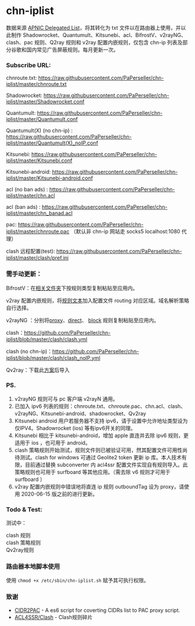 # chn-iplist

数据来源 [ APNIC Delegated List](http://ftp.apnic.net/apnic/stats/apnic/delegated-apnic-latest)，将其转化为 txt 文件以在路由器上使用，并以此制作 Shadowrocket、Quantumult、Kitsunebi、acl、BifrostV、v2rayNG、clash、pac 规则、Q2ray 规则和 v2ray 配置内嵌规则，仅包含 chn-ip 列表及部分谷歌和国内常见广告屏蔽规则。每月更新一次。

### Subscribe URL:

chnroute.txt: https://raw.githubusercontent.com/PaPerseller/chn-iplist/master/chnroute.txt

Shadowrocket: https://raw.githubusercontent.com/PaPerseller/chn-iplist/master/Shadowrocket.conf

Quantumult: https://raw.githubusercontent.com/PaPerseller/chn-iplist/master/Quantumult.conf

Quantumult(X) (no chn-ip) : https://raw.githubusercontent.com/PaPerseller/chn-iplist/master/Quantumult(X)_noIP.conf

Kitsunebi: https://raw.githubusercontent.com/PaPerseller/chn-iplist/master/Kitsunebi.conf

Kitsunebi-android: https://raw.githubusercontent.com/PaPerseller/chn-iplist/master/Kitsunebi-android.conf

acl (no ban ads) : https://raw.githubusercontent.com/PaPerseller/chn-iplist/master/chn.acl

acl (ban ads) : https://raw.githubusercontent.com/PaPerseller/chn-iplist/master/chn_banad.acl

pac: https://raw.githubusercontent.com/PaPerseller/chn-iplist/master/chnroute.pac  （默认非 chn-ip 网站走 socks5 localhost:1080 代理）

clash 远程配置(test): https://raw.githubusercontent.com/PaPerseller/chn-iplist/master/clash/pref.ini

### 需手动更新：

BifrostV：在[相关文件夹](https://github.com/PaPerseller/chn-iplist/tree/master/BifrostV)下按规则类型复制粘贴至应用内。

v2ray 配置内嵌规则，将[规则文本](https://raw.githubusercontent.com/PaPerseller/chn-iplist/master/v2ray-config_rule.txt)加入配置文件 routing 对应区域。域名解析策略自行选择。

v2rayNG ：分别将[proxy](https://raw.githubusercontent.com/PaPerseller/chn-iplist/master/v2rayNG/proxy.txt)、[direct](https://raw.githubusercontent.com/PaPerseller/chn-iplist/master/v2rayNG/direct.txt)、 [block](https://raw.githubusercontent.com/PaPerseller/chn-iplist/master/v2rayNG/block.txt) 规则复制粘贴至应用内。

clash：https://github.com/PaPerseller/chn-iplist/blob/master/clash/clash.yml 

clash (no chn-ip)：https://github.com/PaPerseller/chn-iplist/blob/master/clash/clash_noIP.yml

Qv2ray：下载此[方案](https://raw.githubusercontent.com/PaPerseller/chn-iplist/master/Qv2ray.json)后导入

### PS.

1. v2rayNG 规则可与 pc 客户端 v2rayN 通用。 
2. 已加入 ipv6 列表的规则：chnroute.txt、chnroute.pac、chn.acl、clash、v2rayNG、Kitsunebi-android、shadowrocket、Qv2ray
3. Kitsunebi android 用户若服务器不支持 ipv6，请于设置中允许地址类型设为仅IPV4。Shadowrocket (ios) 等有ipv6开关的同理。
4. Kitsunebi 相比于 kitsunebi-android，增加 apple 直连并去除 ipv6 规则，更适用于 ios ，也可用于 android。
5. clash 策略规则开始测试，规则文件则已被验证可用，然其配置文件可用性尚待测试。clash for windows 可通过 Geolite2 token 更新 ip 库。本人技术有限，目前通过替换 subconverter 内 acl4ssr 配置文件实现自有规则导入。此策略规则也可用于 surfboard 等其他应用。（需去除 v6 规则才可用于 surfboard ）
6.  v2ray 配置内嵌规则中错误地将直连 ip 规则 outboundTag 设为 proxy，请使用 2020-06-15 版之前的进行更新。


### Todo & Test:

测试中：  

clash 规则  
clash 策略规则   
Qv2ray规则

### 路由器本地脚本使用

使用 `chmod +x /etc/sbin/chn-iplist.sh` 赋予其可执行权限。

### 致谢

- [CIDR2PAC](https://github.com/wspl/CIDR2PAC) - A es6 script for coverting CIDRs list to PAC proxy script.
- [ACL4SSR/Clash](https://github.com/ACL4SSR/ACL4SSR/tree/master/Clash) - Clash规则碎片